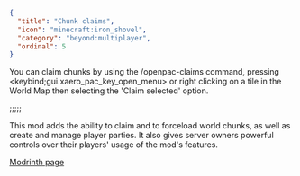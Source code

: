 ```json
{
  "title": "Chunk claims",
  "icon": "minecraft:iron_shovel",
  "category": "beyond:multiplayer",
  "ordinal": 5
}
```


You can claim chunks by using the /openpac-claims command, pressing <keybind;gui.xaero_pac_key_open_menu> or right clicking on a tile in the World Map then selecting the 'Claim selected' option.

;;;;;

This mod adds the ability to claim and to forceload world chunks, as well as create and manage player parties. It also gives server owners powerful controls over their players' usage of the mod's features.


[Modrinth page](https://modrinth.com/mod/open-parties-and-claims)